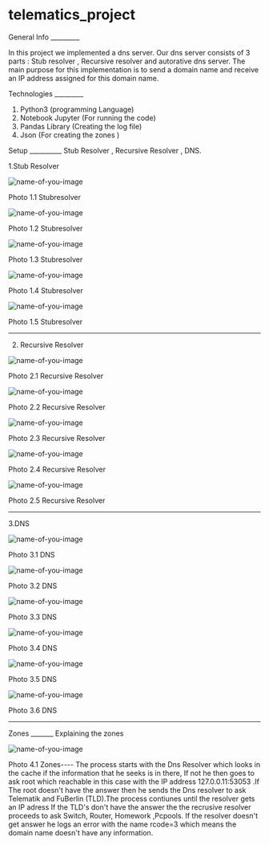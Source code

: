 # telematics_project
 
 General Info _________

In this project we implemented a dns server. Our dns server consists of 3 parts :  Stub resolver ,  Recursive resolver and autorative dns server. The main purpose for this implementation is to send a domain name and receive an IP address assigned for this domain name. 

Technologies _________

1. Python3 (programming Language) 
2. Notebook Jupyter (For running the code)
3. Pandas Library (Creating the log file)
4. Json (For creating the zones )

Setup __________ Stub Resolver , Recursive Resolver , DNS.


1.Stub Resolver



![name-of-you-image](https://github.com/Alioio/telematics_project/blob/main/Notebooks/screenshots/stubresolver/1.png)
                            
Photo 1.1 Stubresolver

![name-of-you-image](https://github.com/Alioio/telematics_project/blob/main/Notebooks/screenshots/stubresolver/2.png)

Photo 1.2 Stubresolver

![name-of-you-image](https://github.com/Alioio/telematics_project/blob/main/Notebooks/screenshots/stubresolver/3.png)

Photo 1.3 Stubresolver

![name-of-you-image](https://github.com/Alioio/telematics_project/blob/main/Notebooks/screenshots/stubresolver/4start%20define.png)

Photo 1.4 Stubresolver

![name-of-you-image](https://github.com/Alioio/telematics_project/blob/main/Notebooks/screenshots/stubresolver/defining%20stub%20resolver.png)


Photo 1.5 Stubresolver

---------------------------------------------------------------------------------------------------------------------------------------------------------------------------------

2.  Recursive Resolver


![name-of-you-image](https://github.com/Alioio/telematics_project/blob/main/Notebooks/screenshots/recursiveresolver/11.png)


Photo 2.1 Recursive Resolver


![name-of-you-image](https://github.com/Alioio/telematics_project/blob/main/Notebooks/screenshots/recursiveresolver/12.png)


Photo 2.2 Recursive Resolver



![name-of-you-image](https://github.com/Alioio/telematics_project/blob/main/Notebooks/screenshots/recursiveresolver/13.png)


Photo 2.3 Recursive Resolver


![name-of-you-image](https://github.com/Alioio/telematics_project/blob/main/Notebooks/screenshots/recursiveresolver/14.png)


Photo 2.4 Recursive Resolver


![name-of-you-image](https://github.com/Alioio/telematics_project/blob/main/Notebooks/screenshots/recursiveresolver/15%20threading.png)



Photo 2.5 Recursive Resolver

---------------------------------------------------------------------------------------------------------------------------------------------------------------------------------

3.DNS


![name-of-you-image](https://github.com/Alioio/telematics_project/blob/main/Notebooks/screenshots/DNS/21.png)


Photo 3.1 DNS


![name-of-you-image](https://github.com/Alioio/telematics_project/blob/main/Notebooks/screenshots/DNS/22.png)



Photo 3.2 DNS


![name-of-you-image](https://github.com/Alioio/telematics_project/blob/main/Notebooks/screenshots/DNS/23.png)


Photo 3.3 DNS


![name-of-you-image](https://github.com/Alioio/telematics_project/blob/main/Notebooks/screenshots/DNS/24.png)


Photo 3.4 DNS


![name-of-you-image](https://github.com/Alioio/telematics_project/blob/main/Notebooks/screenshots/DNS/25.png)


Photo 3.5 DNS


![name-of-you-image](https://github.com/Alioio/telematics_project/blob/main/Notebooks/screenshots/DNS/26.png)


Photo 3.6 DNS

---------------------------------------------------------------------------------------------------------------------------------------------------------------------------------

Zones _______ Explaining the zones


![name-of-you-image](https://github.com/Alioio/telematics_project/blob/main/Notebooks/zones_telematik.png)

Photo 4.1 Zones---- 
The process starts with the Dns Resolver which looks in the cache if the information that he seeks is in there, If not he then goes to ask root which reachable in this case with the IP address 127.0.0.11:53053 .If The root doesn't have the answer then he sends the Dns resolver to ask Telematik and FuBerlin (TLD).The process contiunes until the resolver gets an IP adress  If the TLD's don't have the answer the the recrusive resolver proceeds to ask Switch, Router, Homework ,Pcpools. If the resolver doesn't get answer he logs an error with the name rcode=3 which means the domain name doesn't have any information.
